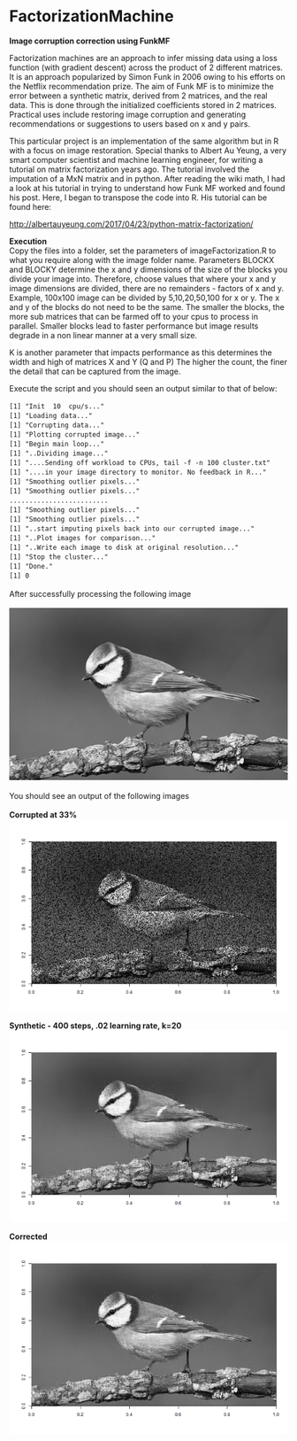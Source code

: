 # FactorizationMachine
**Image corruption correction using FunkMF**

Factorization machines are an approach to infer missing data using a loss function (with gradient descent) across the product of 2 different matrices. It is an approach popularized by Simon Funk in 2006 owing to his efforts on the Netflix recommendation prize. The aim of Funk MF is to minimize the error between a synthetic matrix, derived from 2 matrices, and the real data. This is done through the initialized coefficients stored in 2 matrices. Practical uses include restoring image corruption and generating recommendations or suggestions to users based on x and y pairs.

This particular project is an implementation of the same algorithm but in R with a focus on image restoration.
Special thanks to Albert Au Yeung, a very smart computer scientist and machine learning engineer, for writing a tutorial on matrix factorization years ago. The tutorial involved the imputation of a MxN matrix and in python. After reading the wiki math, I had a look at his tutorial in trying to understand how Funk MF worked and found his post. Here, I began to transpose the code into R. 
His tutorial can be found here:

http://albertauyeung.com/2017/04/23/python-matrix-factorization/

**Execution**<br>
Copy the files into a folder, set the parameters of imageFactorization.R to what you require along with the image folder name.
Parameters BLOCKX and BLOCKY determine the x and y dimensions of the size of the blocks you divide your image into.
Therefore, choose values that where your x and y image dimensions are divided, there are no remainders - factors of x and y.
Example, 100x100 image can be divided by 5,10,20,50,100 for x or y. The x and y of the blocks do not need to be the same.
The smaller the blocks, the more sub matrices that can be farmed off to your cpus to process in parallel.
Smaller blocks lead to faster performance but image results degrade in a non linear manner at a very small size.

K is another parameter that impacts performance as this determines the width and high of matrices X and Y (Q and P)
The higher the count, the finer the detail that can be captured from the image.

Execute the script and you should seen an output similar to that of below:

`[1] "Init  10  cpu/s..."`<br/>
`[1] "Loading data..."`<br/>
`[1] "Corrupting data..."`<br/>
`[1] "Plotting corrupted image..."`<br/>
`[1] "Begin main loop..."`<br/>
`[1] "..Dividing image..."`<br/>
`[1] "....Sending off workload to CPUs, tail -f -n 100 cluster.txt"`<br/>
`[1] "....in your image directory to monitor. No feedback in R..."`<br/>
`[1] "Smoothing outlier pixels..."`<br/>
`[1] "Smoothing outlier pixels..."`<br/>
`.........................`<br/>
`[1] "Smoothing outlier pixels..."`<br/>
`[1] "Smoothing outlier pixels..."`<br/>
`[1] "..start imputing pixels back into our corrupted image..."`<br/>
`[1] "..Plot images for comparison..."`<br/>
`[1] "..Write each image to disk at original resolution..."`<br/>
`[1] "Stop the cluster..."`<br/>
`[1] "Done."`<br/>
`[1] 0`<br/>
<br>
After successfully processing the following image<br>
<br>
![Original](https://github.com/RayBosman/FactorizationMachine/blob/master/14.png)<br>
<br>
You should see an output of the following images<br>
<br>
**Corrupted at 33%**<br>
![Corrupted](https://github.com/RayBosman/FactorizationMachine/blob/master/14.png1_14.png_37_0.02_400_20_corrupt.png)

**Synthetic - 400 steps, .02 learning rate, k=20**<br>
![Synthetic](https://github.com/RayBosman/FactorizationMachine/blob/master/14.png1_14.png_37_0.02_400_20_fact.png)

**Corrected**<br>
![Corrected](https://github.com/RayBosman/FactorizationMachine/blob/master/14.png1_14.png_37_0.02_400_20_corrected.png)
